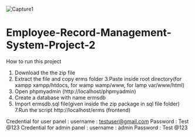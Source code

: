 ![Capture1](https://user-images.githubusercontent.com/87758683/132099873-6fa5dccd-3c29-4a87-87a2-c71a35dd72e5.JPG)
# Employee-Record-Management-System-Project-2

How to run this project

1. Download the the zip file
2. Extract the file and copy erms folder
3.Paste inside root directory(for xampp xampp/htdocs, for wamp wamp/www, for lamp var/www/html)
4. Open phpmyadmin (http://localhost/phpmyadmin)
5. Create a database with name ermsdb
6. Import ermsdb.sql file(given inside the zip package in sql file folder)
7.Run the script http://localhost/erms (frontend)

Credential for user panel :
username : testuser@gmail.com
Password : Test @123
Credential for admin panel :
username : admin
Password : Test @123

